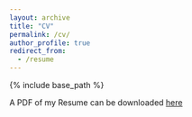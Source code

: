 ```yaml
---
layout: archive
title: "CV"
permalink: /cv/
author_profile: true
redirect_from:
  - /resume
---
```


{% include base_path %}

A PDF of my Resume can be downloaded [here](http://yatri1609.github.io/files/Yatri-Patel-Resume-25.pdf)
